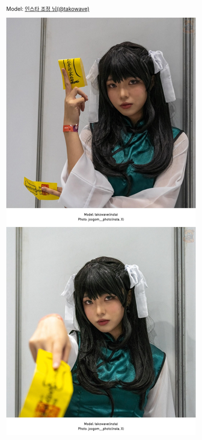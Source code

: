 ﻿---
dddd: 2023.10.07 서코
nickname: 조정
sns_type: insta
sns_id: takowave
---

Model: <a href="https://www.instagram.com/takowave" target="_blank">인스타 조정 님(@takowave)</a>

![DSC02951.jpeg](/assets/img/2023/10-07/DSC02951.jpeg)
![DSC02953.jpeg](/assets/img/2023/10-07/DSC02953.jpeg)